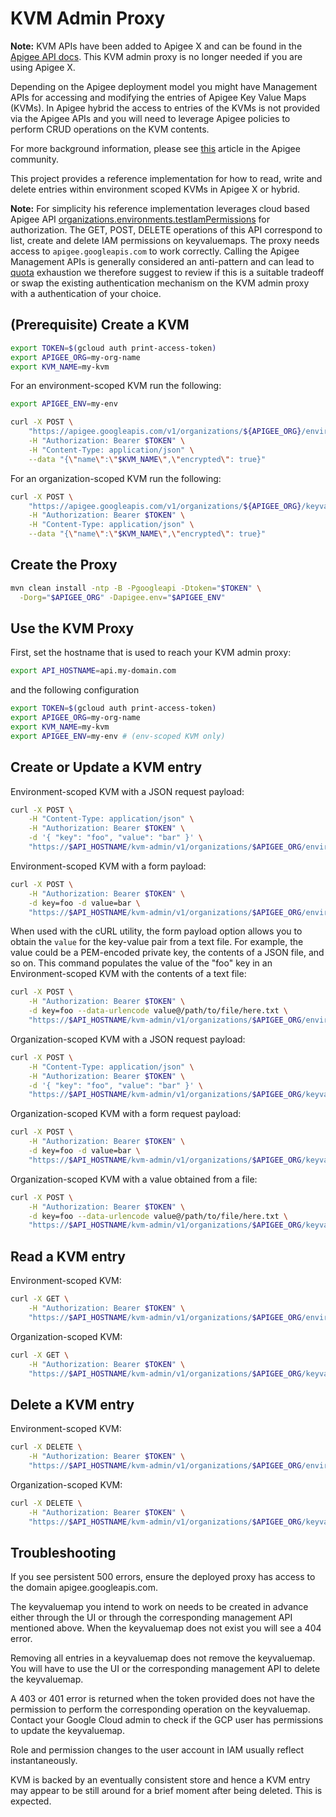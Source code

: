 # KVM Admin Proxy

**Note:** KVM APIs have been added to Apigee X and can be found
in the [Apigee API docs](https://cloud.google.com/apigee/docs/reference/apis/apigee/rest/v1/organizations.environments.keyvaluemaps).
This KVM admin proxy is no longer needed if you are using Apigee X.

Depending on the Apigee deployment model you might have Management APIs for
accessing and modifying the entries of Apigee Key Value Maps (KVMs). In Apigee
hybrid the access to entries of the KVMs is not provided via the
Apigee APIs and you will need to leverage Apigee policies to perform CRUD
operations on the KVM contents.

For more background information, please see [this](https://community.apigee.com/articles/89782/providing-kvm-content-apis-for-apigee-x-and-hybrid.html)
article in the Apigee community.

This project provides a reference implementation for how to read, write and
delete entries within environment scoped KVMs in Apigee X or hybrid.

**Note:** For simplicity his reference implementation leverages cloud based
Apigee API
[organizations.environments.testIamPermissions](https://cloud.google.com/apigee/docs/reference/apis/apigee/rest/v1/organizations.environments/testIamPermissions)
for authorization. The GET, POST, DELETE operations of this API correspond to
list, create and delete IAM permissions on keyvaluemaps. The proxy needs access
to `apigee.googleapis.com` to work correctly. Calling the Apigee Management APIs
is generally considered an anti-pattern and can lead to
[quota](https://console.cloud.google.com/iam-admin/quotas) exhaustion we
therefore suggest to review if this is a suitable tradeoff or swap the
existing authentication mechanism on the KVM admin proxy with a authentication
of your choice.

## (Prerequisite) Create a KVM

```sh
export TOKEN=$(gcloud auth print-access-token)
export APIGEE_ORG=my-org-name
export KVM_NAME=my-kvm
```

For an environment-scoped KVM run the following:

```sh
export APIGEE_ENV=my-env

curl -X POST \
    "https://apigee.googleapis.com/v1/organizations/${APIGEE_ORG}/environments/$APIGEE_ENV/keyvaluemaps" \
    -H "Authorization: Bearer $TOKEN" \
    -H "Content-Type: application/json" \
    --data "{\"name\":\"$KVM_NAME\",\"encrypted\": true}"
```

For an organization-scoped KVM run the following:

```sh
curl -X POST \
    "https://apigee.googleapis.com/v1/organizations/${APIGEE_ORG}/keyvaluemaps" \
    -H "Authorization: Bearer $TOKEN" \
    -H "Content-Type: application/json" \
    --data "{\"name\":\"$KVM_NAME\",\"encrypted\": true}"
```

## Create the Proxy

```sh
mvn clean install -ntp -B -Pgoogleapi -Dtoken="$TOKEN" \
  -Dorg="$APIGEE_ORG" -Dapigee.env="$APIGEE_ENV"
```

## Use the KVM Proxy

First, set the hostname that is used to reach your KVM admin proxy:

```sh
export API_HOSTNAME=api.my-domain.com
```

and the following configuration

```sh
export TOKEN=$(gcloud auth print-access-token)
export APIGEE_ORG=my-org-name
export KVM_NAME=my-kvm
export APIGEE_ENV=my-env # (env-scoped KVM only)
```

## Create or Update a KVM entry

Environment-scoped KVM with a JSON request payload:

```sh
curl -X POST \
    -H "Content-Type: application/json" \
    -H "Authorization: Bearer $TOKEN" \
    -d '{ "key": "foo", "value": "bar" }' \
    "https://$API_HOSTNAME/kvm-admin/v1/organizations/$APIGEE_ORG/environments/$APIGEE_ENV/keyvaluemaps/$KVM_NAME/entries"
```

Environment-scoped KVM with a form payload:

```sh
curl -X POST \
    -H "Authorization: Bearer $TOKEN" \
    -d key=foo -d value=bar \
    "https://$API_HOSTNAME/kvm-admin/v1/organizations/$APIGEE_ORG/environments/$APIGEE_ENV/keyvaluemaps/$KVM_NAME/entries"
```

When used with the cURL utility, the form payload option allows you to obtain
the `value` for the key-value pair from a text file. For example, the value
could be a PEM-encoded private key, the contents of a JSON file, and so on. This
command populates the value of the "foo" key in an Environment-scoped KVM with
the contents of a text file:

```sh
curl -X POST \
    -H "Authorization: Bearer $TOKEN" \
    -d key=foo --data-urlencode value@/path/to/file/here.txt \
    "https://$API_HOSTNAME/kvm-admin/v1/organizations/$APIGEE_ORG/environments/$APIGEE_ENV/keyvaluemaps/$KVM_NAME/entries"
```

Organization-scoped KVM with a JSON request payload:

```sh
curl -X POST \
    -H "Content-Type: application/json" \
    -H "Authorization: Bearer $TOKEN" \
    -d '{ "key": "foo", "value": "bar" }' \
    "https://$API_HOSTNAME/kvm-admin/v1/organizations/$APIGEE_ORG/keyvaluemaps/$KVM_NAME/entries"
```

Organization-scoped KVM with a form request payload:

```sh
curl -X POST \
    -H "Authorization: Bearer $TOKEN" \
    -d key=foo -d value=bar \
    "https://$API_HOSTNAME/kvm-admin/v1/organizations/$APIGEE_ORG/keyvaluemaps/$KVM_NAME/entries"
```

Organization-scoped KVM with a value obtained from a file:

```sh
curl -X POST \
    -H "Authorization: Bearer $TOKEN" \
    -d key=foo --data-urlencode value@/path/to/file/here.txt \
    "https://$API_HOSTNAME/kvm-admin/v1/organizations/$APIGEE_ORG/keyvaluemaps/$KVM_NAME/entries"
```

## Read a KVM entry

Environment-scoped KVM:

```sh
curl -X GET \
    -H "Authorization: Bearer $TOKEN" \
    "https://$API_HOSTNAME/kvm-admin/v1/organizations/$APIGEE_ORG/environments/$APIGEE_ENV/keyvaluemaps/$KVM_NAME/entries/foo"
```

Organization-scoped KVM:

```sh
curl -X GET \
    -H "Authorization: Bearer $TOKEN" \
    "https://$API_HOSTNAME/kvm-admin/v1/organizations/$APIGEE_ORG/keyvaluemaps/$KVM_NAME/entries/foo"
```

## Delete a KVM entry

Environment-scoped KVM:

```sh
curl -X DELETE \
    -H "Authorization: Bearer $TOKEN" \
    "https://$API_HOSTNAME/kvm-admin/v1/organizations/$APIGEE_ORG/environments/$APIGEE_ENV/keyvaluemaps/$KVM_NAME/entries/foo"
```

Organization-scoped KVM:

```sh
curl -X DELETE \
    -H "Authorization: Bearer $TOKEN" \
    "https://$API_HOSTNAME/kvm-admin/v1/organizations/$APIGEE_ORG/keyvaluemaps/$KVM_NAME/entries/foo"
```

## Troubleshooting

If you see persistent 500 errors, ensure the deployed proxy has access to the
domain apigee.googleapis.com.

The keyvaluemap you intend to work on needs to be created in advance either
through the UI or through the corresponding management API mentioned above.
When the keyvaluemap does not exist you will see a 404 error.

Removing all entries in a keyvaluemap does not remove the keyvaluemap. You will
have to use the UI or the corresponding management API to delete the
keyvaluemap.

A 403 or 401 error is returned when the token provided does not have the
permission to perform the corresponding operation on the keyvaluemap. Contact
your Google Cloud admin to check if the GCP user has permissions to update the
keyvaluemap.

Role and permission changes to the user account in IAM usually reflect
instantaneously.

KVM is backed by an eventually consistent store and hence a KVM entry may
appear to be still around for a brief moment after being deleted. This is
expected.
